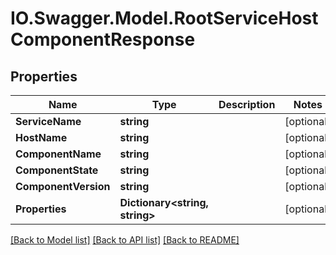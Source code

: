 # IO.Swagger.Model.RootServiceHostComponentResponse
## Properties

Name | Type | Description | Notes
------------ | ------------- | ------------- | -------------
**ServiceName** | **string** |  | [optional] 
**HostName** | **string** |  | [optional] 
**ComponentName** | **string** |  | [optional] 
**ComponentState** | **string** |  | [optional] 
**ComponentVersion** | **string** |  | [optional] 
**Properties** | **Dictionary&lt;string, string&gt;** |  | [optional] 

[[Back to Model list]](../README.md#documentation-for-models) [[Back to API list]](../README.md#documentation-for-api-endpoints) [[Back to README]](../README.md)

